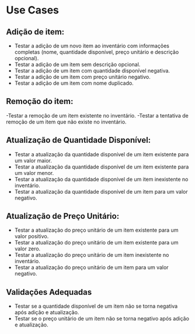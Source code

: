 # Use Cases

## Adição de item:
- Testar a adição de um novo item ao inventário com informações completas (nome, quantidade disponível, preço unitário e descrição opcional).
- Testar a adição de um item sem descrição opcional.
- Testar a adição de um item com quantidade disponível negativa.
- Testar a adição de um item com preço unitário negativo.
- Testar a adição de um item com nome duplicado.

## Remoção do item:
-Testar a remoção de um item existente no inventário.
-Testar a tentativa de remoção de um item que não existe no inventário.

## Atualização de Quantidade Disponível:
- Testar a atualização da quantidade disponível de um item existente para um valor maior.
- Testar a atualização da quantidade disponível de um item existente para um valor menor.
- Testar a atualização da quantidade disponível de um item inexistente no inventário.
- Testar a atualização da quantidade disponível de um item para um valor negativo.

## Atualização de Preço Unitário:
- Testar a atualização do preço unitário de um item existente para um valor positivo.
- Testar a atualização do preço unitário de um item existente para um valor zero.
- Testar a atualização do preço unitário de um item inexistente no inventário.
- Testar a atualização do preço unitário de um item para um valor negativo.

## Validações Adequadas
- Testar se a quantidade disponível de um item não se torna negativa após adição e atualização.
- Testar se o preço unitário de um item não se torna negativo após adição e atualização.